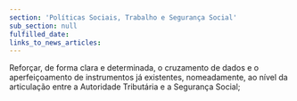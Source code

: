 ```yaml
---
section: 'Políticas Sociais, Trabalho e Segurança Social'
sub_section: null
fulfilled_date:
links_to_news_articles:
---
```


Reforçar, de forma clara e determinada, o cruzamento de dados e o aperfeiçoamento de instrumentos já existentes, nomeadamente, ao nível da articulação entre a Autoridade Tributária e a Segurança Social;